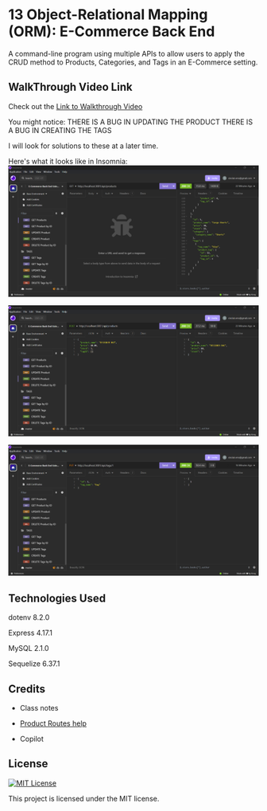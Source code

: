 # 13 Object-Relational Mapping (ORM): E-Commerce Back End
A command-line program using multiple APIs to allow users to apply the CRUD method to Products, Categories, and Tags in an E-Commerce setting. 

## WalkThrough Video Link

Check out the 
[Link to Walkthrough Video](https://drive.google.com/file/d/1c5C8x3kK2v_xim-Fw-pmlwCqqfoDIda-/view)

You might notice:
THERE IS A BUG IN UPDATING THE PRODUCT
THERE IS A BUG IN CREATING THE TAGS 

I will look for solutions to these at a later time. 


Here's what it looks like in Insomnia:
![Product Screenshot](./images/productsScreenshot.png)

![Create Product Screenshot](./images/createProduct.png)

![Update Tag Screenshot](./images/updateTag.png)

  ## Technologies Used

  dotenv 8.2.0
  
  Express 4.17.1

  MySQL 2.1.0

  Sequelize 6.37.1

  ## Credits

 * Class notes

* [Product Routes help](https://github.com/jpd61/e-commerce-backend/blob/master/routes/api/product-routes.js#L124)

* Copilot

## License
[![MIT License](https://img.shields.io/badge/License-MIT-green.svg)](https://choosealicense.com/licenses/mit/)

This project is licensed under the MIT license.